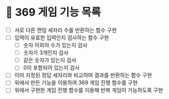 # 📜 369 게임 기능 목록

- [ ] 서로 다른 랜덤 세자리 수를 반환하는 함수 구현
- [ ] 입력이 유효한 입력인지 검사하는 함수 구현
  - [ ] 숫자 이외의 수가 있는지 검사
  - [ ] 숫자가 3개인지 검사
  - [ ] 같은 숫자가 있는지 검사
  - [ ] 0이 포함되어 있는지 검사
- [ ] 이미 지정된 정답 세자리와 비교하여 결과를 반환하는 함수 구현
- [ ] 위에서 만든 기능을 이용하여 369 게임 진행 함수를 구현
- [ ] 위에서 구현한 게임 진행 함수를 이용해 반복 게임이 가능하도록 구현